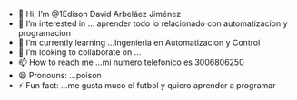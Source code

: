- 👋 Hi, I’m @1Edison David Arbeláez Jiménez
- 👀 I’m interested in ... aprender todo lo relacionado con automatizacion y programacion
- 🌱 I’m currently learning ...Ingenieria en Automatizacion y Control
- 💞️ I’m looking to collaborate on ...
- 📫 How to reach me ...mi numero telefonico es 3006806250
- 😄 Pronouns: ...poison
- ⚡ Fun fact: ...me gusta muco el futbol y quiero aprender a programar 

<!---
1Edison/1Edison is a ✨ special ✨ repository because its `README.md` (this file) appears on your GitHub profile.
You can click the Preview link to take a look at your changes.
--->
